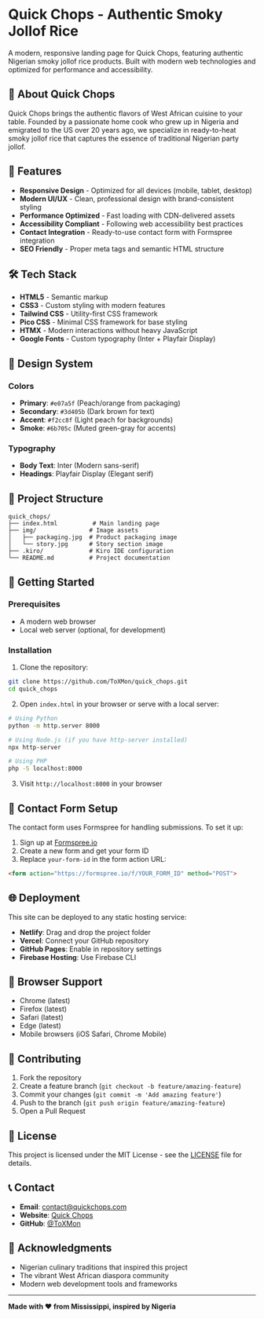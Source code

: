 # Quick Chops - Authentic Smoky Jollof Rice

A modern, responsive landing page for Quick Chops, featuring authentic Nigerian smoky jollof rice products. Built with modern web technologies and optimized for performance and accessibility.

## 🍚 About Quick Chops

Quick Chops brings the authentic flavors of West African cuisine to your table. Founded by a passionate home cook who grew up in Nigeria and emigrated to the US over 20 years ago, we specialize in ready-to-heat smoky jollof rice that captures the essence of traditional Nigerian party jollof.

## 🚀 Features

- **Responsive Design** - Optimized for all devices (mobile, tablet, desktop)
- **Modern UI/UX** - Clean, professional design with brand-consistent styling
- **Performance Optimized** - Fast loading with CDN-delivered assets
- **Accessibility Compliant** - Following web accessibility best practices
- **Contact Integration** - Ready-to-use contact form with Formspree integration
- **SEO Friendly** - Proper meta tags and semantic HTML structure

## 🛠 Tech Stack

- **HTML5** - Semantic markup
- **CSS3** - Custom styling with modern features
- **Tailwind CSS** - Utility-first CSS framework
- **Pico CSS** - Minimal CSS framework for base styling
- **HTMX** - Modern interactions without heavy JavaScript
- **Google Fonts** - Custom typography (Inter + Playfair Display)

## 🎨 Design System

### Colors
- **Primary**: `#e07a5f` (Peach/orange from packaging)
- **Secondary**: `#3d405b` (Dark brown for text)
- **Accent**: `#f2cc8f` (Light peach for backgrounds)
- **Smoke**: `#6b705c` (Muted green-gray for accents)

### Typography
- **Body Text**: Inter (Modern sans-serif)
- **Headings**: Playfair Display (Elegant serif)

## 📁 Project Structure

```
quick_chops/
├── index.html          # Main landing page
├── img/               # Image assets
│   ├── packaging.jpg  # Product packaging image
│   └── story.jpg      # Story section image
├── .kiro/             # Kiro IDE configuration
└── README.md          # Project documentation
```

## 🚀 Getting Started

### Prerequisites
- A modern web browser
- Local web server (optional, for development)

### Installation

1. Clone the repository:
```bash
git clone https://github.com/ToXMon/quick_chops.git
cd quick_chops
```

2. Open `index.html` in your browser or serve with a local server:
```bash
# Using Python
python -m http.server 8000

# Using Node.js (if you have http-server installed)
npx http-server

# Using PHP
php -S localhost:8000
```

3. Visit `http://localhost:8000` in your browser

## 📧 Contact Form Setup

The contact form uses Formspree for handling submissions. To set it up:

1. Sign up at [Formspree.io](https://formspree.io)
2. Create a new form and get your form ID
3. Replace `your-form-id` in the form action URL:
```html
<form action="https://formspree.io/f/YOUR_FORM_ID" method="POST">
```

## 🌐 Deployment

This site can be deployed to any static hosting service:

- **Netlify**: Drag and drop the project folder
- **Vercel**: Connect your GitHub repository
- **GitHub Pages**: Enable in repository settings
- **Firebase Hosting**: Use Firebase CLI

## 📱 Browser Support

- Chrome (latest)
- Firefox (latest)
- Safari (latest)
- Edge (latest)
- Mobile browsers (iOS Safari, Chrome Mobile)

## 🤝 Contributing

1. Fork the repository
2. Create a feature branch (`git checkout -b feature/amazing-feature`)
3. Commit your changes (`git commit -m 'Add amazing feature'`)
4. Push to the branch (`git push origin feature/amazing-feature`)
5. Open a Pull Request

## 📄 License

This project is licensed under the MIT License - see the [LICENSE](LICENSE) file for details.

## 📞 Contact

- **Email**: contact@quickchops.com
- **Website**: [Quick Chops](https://quickchops.com)
- **GitHub**: [@ToXMon](https://github.com/ToXMon)

## 🙏 Acknowledgments

- Nigerian culinary traditions that inspired this project
- The vibrant West African diaspora community
- Modern web development tools and frameworks

---

**Made with ❤️ from Mississippi, inspired by Nigeria**
